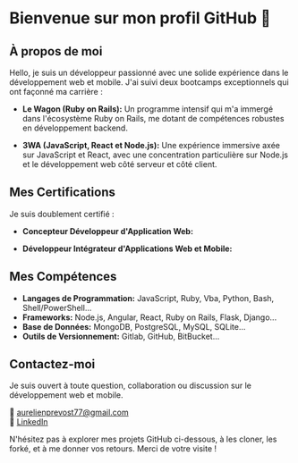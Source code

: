 # Bienvenue sur mon profil GitHub 👋

## À propos de moi

Hello, je suis un développeur passionné avec une solide expérience dans le développement web et mobile. J'ai suivi deux bootcamps exceptionnels qui ont façonné ma carrière :

- **Le Wagon (Ruby on Rails):** Un programme intensif qui m'a immergé dans l'écosystème Ruby on Rails, me dotant de compétences robustes en développement backend.

- **3WA (JavaScript, React et Node.js):** Une expérience immersive axée sur JavaScript et React, avec une concentration particulière sur Node.js et le développement web côté serveur et côté client.

## Mes Certifications

Je suis doublement certifié :

- **Concepteur Développeur d'Application Web:**

- **Développeur Intégrateur d'Applications Web et Mobile:**

## Mes Compétences

- **Langages de Programmation:** JavaScript, Ruby, Vba, Python, Bash, Shell/PowerShell...
- **Frameworks:** Node.js, Angular, React, Ruby on Rails, Flask, Django...
- **Base de Données:** MongoDB, PostgreSQL, MySQL, SQLite...
- **Outils de Versionnement:** Gitlab, GitHub, BitBucket...

## Contactez-moi

Je suis ouvert à toute question, collaboration ou discussion sur le développement web et mobile.

📧 [aurelienprevost77@gmail.com](mailto:votreadresseemail@example.com)  
💼 [LinkedIn](https://www.linkedin.com/in/prevost-aurelien-dev/)

N'hésitez pas à explorer mes projets GitHub ci-dessous, à les cloner, les forké, et à me donner vos retours. Merci de votre visite !
